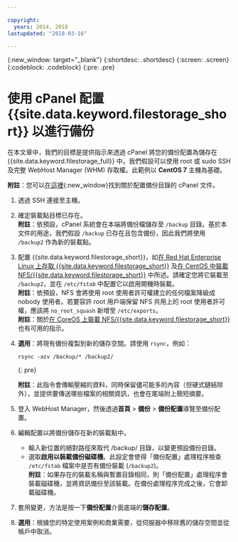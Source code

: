```yaml
---

copyright:
  years: 2014, 2018
lastupdated: "2018-03-16"

---
```

{:new_window: target="_blank"}
{:shortdesc: .shortdesc}
{:screen: .screen}
{:codeblock: .codeblock}
{:pre: .pre}
 
# 使用 cPanel 配置 {{site.data.keyword.filestorage_short}} 以進行備份

在本文章中，我們的目標是提供指示來透過 cPanel 將您的備份配置為儲存在 {{site.data.keyword.filestorage_full}} 中。我們假設可以使用 root 或 sudo SSH 及完整 WebHost Manager (WHM) 存取權。此範例以 **CentOS 7** 主機為基礎。

**附註**：您可以[在這裡](https://docs.cpanel.net/display/68Docs/Backup+Configuration#BackupConfiguration-ConfigureBackupDirectory){:new_window}找到關於配置備份目錄的 cPanel 文件。

1. 透過 SSH 連接至主機。

2. 確定裝載點目標已存在。<br />
   **附註**：依預設，cPanel 系統會在本端將備份檔儲存至 `/backup` 目錄。基於本文件的用途，我們假設 `/backup` 已存在且包含備份，因此我們將使用 `/backup2` 作為新的裝載點。
   
3. 配置 {{site.data.keyword.filestorage_short}}，如[在 Red Hat Enterprise Linux 上存取 {{site.data.keyword.filestorage_short}}](accessing-file-storage-linux.html) 及[在 CentOS 中裝載 NFS/{{site.data.keyword.filestorage_short}}](mounting-nsf-file-storage.html) 中所述。請確定您將它裝載至 `/backup2`，並在 `/etc/fstab` 中配置它以啟用開機時裝載。<br />
   **附註**：依預設，NFS 會將使用 root 使用者許可權建立的任何檔案降級成 nobody 使用者。若要容許 root 用戶端保留 NFS 共用上的 root 使用者許可權，應該將 `no_root_squash` 新增至 `/etc/exports`。<br />
   **附註**：關於[在 CoreOS 上裝載 NFS/{{site.data.keyword.filestorage_short}}](mounting-storage-coreos.html) 也有可用的指示。<br />

4. **選用**：將現有備份複製到新的儲存空間。請使用 `rsync`，例如：
   ```
   rsync -azv /backup/* /backup2/
   ```
   {: pre}
    
    **附註**：此指令會傳輸壓縮的資料，同時保留儘可能多的內容（但硬式鏈結除外），並提供要傳送哪些檔案的相關資訊，也會在尾端附上簡短摘要。
    
5.  登入 WebHost Manager，然後透過**首頁** > **備份** > **備份配置**導覽至備份配置。

6.  編輯配置以將備份儲存在新的裝載點中。 
    - 輸入新位置的絕對路徑來取代 /backup/ 目錄，以變更預設備份目錄。 
    - 選取**啟用以裝載備份磁碟機**。此設定會使得「備份配置」處理程序檢查 `/etc/fstab` 檔案中是否有備份裝載 (`/backup2`)。<br /> **附註**：如果存在的裝載名稱與暫置目錄相同，則「備份配置」處理程序會裝載磁碟機，並將資訊備份至該裝載。在備份處理程序完成之後，它會卸載磁碟機。 

7. 套用變更，方法是按一下**備份配置**介面底端的**儲存配置**。

8. **選用**：根據您的特定使用案例和商業需要，從伺服器中移除舊的儲存空間並從帳戶中取消。
